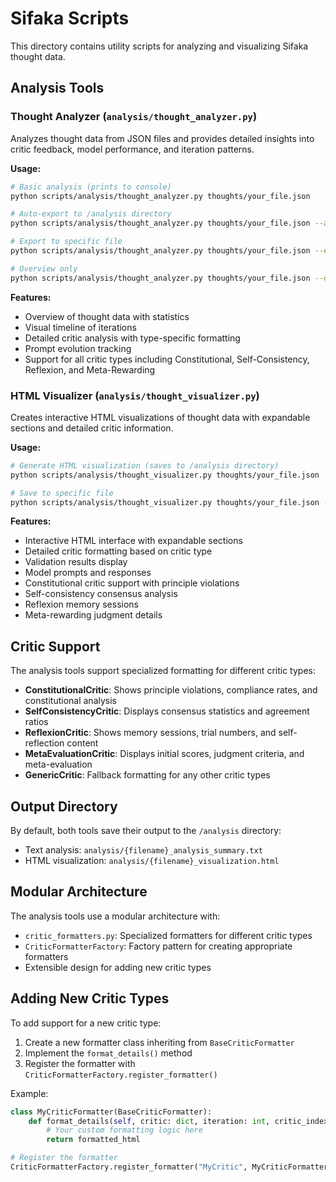 # Sifaka Scripts

This directory contains utility scripts for analyzing and visualizing Sifaka thought data.

## Analysis Tools

### Thought Analyzer (`analysis/thought_analyzer.py`)

Analyzes thought data from JSON files and provides detailed insights into critic feedback, model performance, and iteration patterns.

**Usage:**
```bash
# Basic analysis (prints to console)
python scripts/analysis/thought_analyzer.py thoughts/your_file.json

# Auto-export to /analysis directory
python scripts/analysis/thought_analyzer.py thoughts/your_file.json --auto-export

# Export to specific file
python scripts/analysis/thought_analyzer.py thoughts/your_file.json --export custom_analysis.txt

# Overview only
python scripts/analysis/thought_analyzer.py thoughts/your_file.json --overview-only
```

**Features:**
- Overview of thought data with statistics
- Visual timeline of iterations
- Detailed critic analysis with type-specific formatting
- Prompt evolution tracking
- Support for all critic types including Constitutional, Self-Consistency, Reflexion, and Meta-Rewarding

### HTML Visualizer (`analysis/thought_visualizer.py`)

Creates interactive HTML visualizations of thought data with expandable sections and detailed critic information.

**Usage:**
```bash
# Generate HTML visualization (saves to /analysis directory)
python scripts/analysis/thought_visualizer.py thoughts/your_file.json

# Save to specific file
python scripts/analysis/thought_visualizer.py thoughts/your_file.json --output custom_viz.html
```

**Features:**
- Interactive HTML interface with expandable sections
- Detailed critic formatting based on critic type
- Validation results display
- Model prompts and responses
- Constitutional critic support with principle violations
- Self-consistency consensus analysis
- Reflexion memory sessions
- Meta-rewarding judgment details

## Critic Support

The analysis tools support specialized formatting for different critic types:

- **ConstitutionalCritic**: Shows principle violations, compliance rates, and constitutional analysis
- **SelfConsistencyCritic**: Displays consensus statistics and agreement ratios
- **ReflexionCritic**: Shows memory sessions, trial numbers, and self-reflection content
- **MetaEvaluationCritic**: Displays initial scores, judgment criteria, and meta-evaluation
- **GenericCritic**: Fallback formatting for any other critic types

## Output Directory

By default, both tools save their output to the `/analysis` directory:

- Text analysis: `analysis/{filename}_analysis_summary.txt`
- HTML visualization: `analysis/{filename}_visualization.html`

## Modular Architecture

The analysis tools use a modular architecture with:

- `critic_formatters.py`: Specialized formatters for different critic types
- `CriticFormatterFactory`: Factory pattern for creating appropriate formatters
- Extensible design for adding new critic types

## Adding New Critic Types

To add support for a new critic type:

1. Create a new formatter class inheriting from `BaseCriticFormatter`
2. Implement the `format_details()` method
3. Register the formatter with `CriticFormatterFactory.register_formatter()`

Example:
```python
class MyCriticFormatter(BaseCriticFormatter):
    def format_details(self, critic: dict, iteration: int, critic_index: int) -> str:
        # Your custom formatting logic here
        return formatted_html

# Register the formatter
CriticFormatterFactory.register_formatter("MyCritic", MyCriticFormatter)
```
